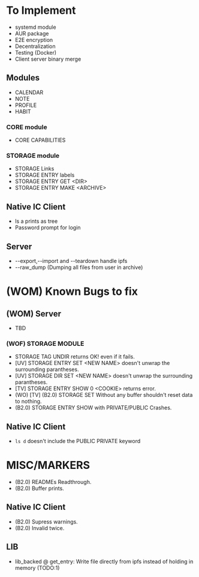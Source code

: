 # To Implement
* systemd module
* AUR package
* E2E encryption
* Decentralization
* Testing (Docker)
* Client server binary merge

## Modules
* CALENDAR 
* NOTE
* PROFILE
* HABIT

### CORE module
* CORE CAPABILITIES

### STORAGE module
* STORAGE Links
* STORAGE ENTRY labels
* STORAGE ENTRY GET \<DIR\>
* STORAGE ENTRY MAKE \<ARCHIVE\>

## Native IC Client
* ls a prints as tree
* Password prompt for login

## Server
* --export,--import and --teardown handle ipfs
* --raw\_dump (Dumping all files from user in archive)

# (WOM) Known Bugs to fix

## (WOM) Server
* TBD

### (WOF) STORAGE MODULE
* STORAGE TAG UNDIR returns OK! even if it fails.
* [UV] STORAGE ENTRY SET \<NEW NAME\> doesn't unwrap the surrounding parantheses.
* [UV] STORAGE DIR SET \<NEW NAME\> doesn't unwrap the surrounding parantheses.
* [TV] STORAGE ENTRY SHOW 0 \<COOKIE\> returns error.
* (WO) \[TV\] (B2.0) STORAGE SET Without any buffer shouldn't reset data to nothing.
* (B2.0) STORAGE ENTRY SHOW with PRIVATE/PUBLIC Crashes.

## Native IC Client
* `ls d` doesn't include the PUBLIC PRIVATE keyword

# MISC/MARKERS
* (B2.0) READMEs Readthrough.
* (B2.0) Buffer prints.

## Native IC Client
* (B2.0) Supress warnings.
* (B2.0) Invalid twice.

## LIB
* lib\_backed @ get\_entry: Write file directly from ipfs instead of holding in memory (TODO:1)
